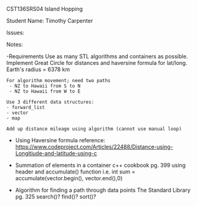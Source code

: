 
CST136SRS04
Island Hopping

Student Name: Timothy Carpenter

Issues:

Notes:

-Requirements
	Use as many STL algorithms and containers as possible.
	Implement Great Circle for distances and haversine formula for lat/long.
	Earth's radius = 6378 km

	For algorithm movement; need two paths
	 - NZ to Hawaii from S to N
	 - NZ to Hawaii from W to E

	Use 3 different data structures:
	- forward_list
	- vector
	- map

	Add up distance mileage using algorithm (cannot use manual loop)


- Using Haversine formula reference: 
   https://www.codeproject.com/Articles/22488/Distance-using-Longitiude-and-latitude-using-c



- Summation of elements in a container
  c++ cookbook pg. 399
  using <numeric> header and accumulate() function
  i.e.		int sum = accumulate(vector.begin(), vector.end(),0)

- Algorithm for finding a path through data points
  The Standard Library pg. 325
  search()?  find()?  sort()? 